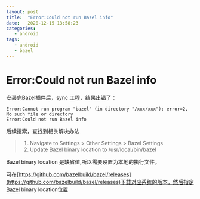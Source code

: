 ```yaml
---
layout: post
title:  "Error:Could not run Bazel info"
date:   2020-12-15 13:58:23
categories: 
   - android
tags:
   - android
   - bazel
---
```


# Error:Could not run Bazel info

安装完Bazel插件后，sync 工程，结果出错了：

```
Error:Cannot run program "bazel" (in directory "/xxx/xxx"): error=2, No such file or directory
Error:Could not run Bazel info
```

后续搜索，查找到相关解决办法


> 1. Navigate to Settings > Other Settings > Bazel Settings
> 2. Update Bazel binary location to /usr/local/bin/bazel

Bazel binary location 是缺省值,所以需要设置为本地的执行文件。

可在[https://github.com/bazelbuild/bazel/releases](https://github.com/bazelbuild/bazel/releases)下载对应系统的版本，然后指定Bazel binary location位置